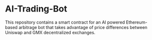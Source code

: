 # AI-Trading-Bot
This repository contains a smart contract for an AI powered Ethereum-based arbitrage bot that takes advantage of price differences between Uniswap and GMX decentralized exchanges. 
